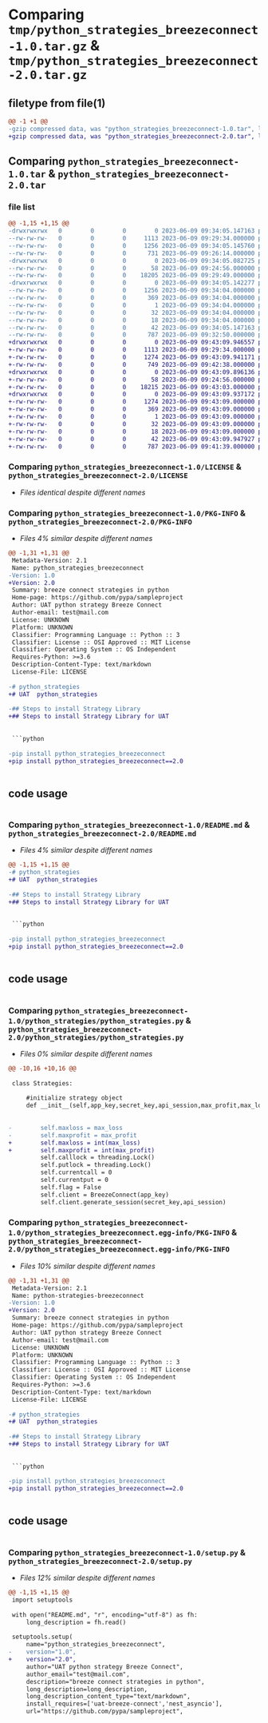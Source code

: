 # Comparing `tmp/python_strategies_breezeconnect-1.0.tar.gz` & `tmp/python_strategies_breezeconnect-2.0.tar.gz`

## filetype from file(1)

```diff
@@ -1 +1 @@
-gzip compressed data, was "python_strategies_breezeconnect-1.0.tar", last modified: Fri Jun  9 09:34:05 2023, max compression
+gzip compressed data, was "python_strategies_breezeconnect-2.0.tar", last modified: Fri Jun  9 09:43:09 2023, max compression
```

## Comparing `python_strategies_breezeconnect-1.0.tar` & `python_strategies_breezeconnect-2.0.tar`

### file list

```diff
@@ -1,15 +1,15 @@
-drwxrwxrwx   0        0        0        0 2023-06-09 09:34:05.147163 python_strategies_breezeconnect-1.0/
--rw-rw-rw-   0        0        0     1113 2023-06-09 09:29:34.000000 python_strategies_breezeconnect-1.0/LICENSE
--rw-rw-rw-   0        0        0     1256 2023-06-09 09:34:05.145760 python_strategies_breezeconnect-1.0/PKG-INFO
--rw-rw-rw-   0        0        0      731 2023-06-09 09:26:14.000000 python_strategies_breezeconnect-1.0/README.md
-drwxrwxrwx   0        0        0        0 2023-06-09 09:34:05.082725 python_strategies_breezeconnect-1.0/python_strategies/
--rw-rw-rw-   0        0        0       58 2023-06-09 09:24:56.000000 python_strategies_breezeconnect-1.0/python_strategies/__init__.py
--rw-rw-rw-   0        0        0    18205 2023-06-09 09:29:49.000000 python_strategies_breezeconnect-1.0/python_strategies/python_strategies.py
-drwxrwxrwx   0        0        0        0 2023-06-09 09:34:05.142277 python_strategies_breezeconnect-1.0/python_strategies_breezeconnect.egg-info/
--rw-rw-rw-   0        0        0     1256 2023-06-09 09:34:04.000000 python_strategies_breezeconnect-1.0/python_strategies_breezeconnect.egg-info/PKG-INFO
--rw-rw-rw-   0        0        0      369 2023-06-09 09:34:04.000000 python_strategies_breezeconnect-1.0/python_strategies_breezeconnect.egg-info/SOURCES.txt
--rw-rw-rw-   0        0        0        1 2023-06-09 09:34:04.000000 python_strategies_breezeconnect-1.0/python_strategies_breezeconnect.egg-info/dependency_links.txt
--rw-rw-rw-   0        0        0       32 2023-06-09 09:34:04.000000 python_strategies_breezeconnect-1.0/python_strategies_breezeconnect.egg-info/requires.txt
--rw-rw-rw-   0        0        0       18 2023-06-09 09:34:04.000000 python_strategies_breezeconnect-1.0/python_strategies_breezeconnect.egg-info/top_level.txt
--rw-rw-rw-   0        0        0       42 2023-06-09 09:34:05.147163 python_strategies_breezeconnect-1.0/setup.cfg
--rw-rw-rw-   0        0        0      787 2023-06-09 09:32:50.000000 python_strategies_breezeconnect-1.0/setup.py
+drwxrwxrwx   0        0        0        0 2023-06-09 09:43:09.946557 python_strategies_breezeconnect-2.0/
+-rw-rw-rw-   0        0        0     1113 2023-06-09 09:29:34.000000 python_strategies_breezeconnect-2.0/LICENSE
+-rw-rw-rw-   0        0        0     1274 2023-06-09 09:43:09.941171 python_strategies_breezeconnect-2.0/PKG-INFO
+-rw-rw-rw-   0        0        0      749 2023-06-09 09:42:38.000000 python_strategies_breezeconnect-2.0/README.md
+drwxrwxrwx   0        0        0        0 2023-06-09 09:43:09.896136 python_strategies_breezeconnect-2.0/python_strategies/
+-rw-rw-rw-   0        0        0       58 2023-06-09 09:24:56.000000 python_strategies_breezeconnect-2.0/python_strategies/__init__.py
+-rw-rw-rw-   0        0        0    18215 2023-06-09 09:43:03.000000 python_strategies_breezeconnect-2.0/python_strategies/python_strategies.py
+drwxrwxrwx   0        0        0        0 2023-06-09 09:43:09.937172 python_strategies_breezeconnect-2.0/python_strategies_breezeconnect.egg-info/
+-rw-rw-rw-   0        0        0     1274 2023-06-09 09:43:09.000000 python_strategies_breezeconnect-2.0/python_strategies_breezeconnect.egg-info/PKG-INFO
+-rw-rw-rw-   0        0        0      369 2023-06-09 09:43:09.000000 python_strategies_breezeconnect-2.0/python_strategies_breezeconnect.egg-info/SOURCES.txt
+-rw-rw-rw-   0        0        0        1 2023-06-09 09:43:09.000000 python_strategies_breezeconnect-2.0/python_strategies_breezeconnect.egg-info/dependency_links.txt
+-rw-rw-rw-   0        0        0       32 2023-06-09 09:43:09.000000 python_strategies_breezeconnect-2.0/python_strategies_breezeconnect.egg-info/requires.txt
+-rw-rw-rw-   0        0        0       18 2023-06-09 09:43:09.000000 python_strategies_breezeconnect-2.0/python_strategies_breezeconnect.egg-info/top_level.txt
+-rw-rw-rw-   0        0        0       42 2023-06-09 09:43:09.947927 python_strategies_breezeconnect-2.0/setup.cfg
+-rw-rw-rw-   0        0        0      787 2023-06-09 09:41:39.000000 python_strategies_breezeconnect-2.0/setup.py
```

### Comparing `python_strategies_breezeconnect-1.0/LICENSE` & `python_strategies_breezeconnect-2.0/LICENSE`

 * *Files identical despite different names*

### Comparing `python_strategies_breezeconnect-1.0/PKG-INFO` & `python_strategies_breezeconnect-2.0/PKG-INFO`

 * *Files 4% similar despite different names*

```diff
@@ -1,31 +1,31 @@
 Metadata-Version: 2.1
 Name: python_strategies_breezeconnect
-Version: 1.0
+Version: 2.0
 Summary: breeze connect strategies in python
 Home-page: https://github.com/pypa/sampleproject
 Author: UAT python strategy Breeze Connect
 Author-email: test@mail.com
 License: UNKNOWN
 Platform: UNKNOWN
 Classifier: Programming Language :: Python :: 3
 Classifier: License :: OSI Approved :: MIT License
 Classifier: Operating System :: OS Independent
 Requires-Python: >=3.6
 Description-Content-Type: text/markdown
 License-File: LICENSE
 
-# python_strategies
+# UAT  python_strategies
 
-## Steps to install Strategy Library
+## Steps to install Strategy Library for UAT
 
 
 ```python
 
-pip install python_strategies_breezeconnect
+pip install python_strategies_breezeconnect==2.0
 
 ```
 
 
 ## code usage
 
 ```python
```

### Comparing `python_strategies_breezeconnect-1.0/README.md` & `python_strategies_breezeconnect-2.0/README.md`

 * *Files 4% similar despite different names*

```diff
@@ -1,15 +1,15 @@
-# python_strategies
+# UAT  python_strategies
 
-## Steps to install Strategy Library
+## Steps to install Strategy Library for UAT
 
 
 ```python
 
-pip install python_strategies_breezeconnect
+pip install python_strategies_breezeconnect==2.0
 
 ```
 
 
 ## code usage
 
 ```python
```

### Comparing `python_strategies_breezeconnect-1.0/python_strategies/python_strategies.py` & `python_strategies_breezeconnect-2.0/python_strategies/python_strategies.py`

 * *Files 0% similar despite different names*

```diff
@@ -10,16 +10,16 @@
 
 class Strategies:
     
     #initialize strategy object
     def __init__(self,app_key,secret_key,api_session,max_profit,max_loss):
         
         
-        self.maxloss = max_loss
-        self.maxprofit = max_profit
+        self.maxloss = int(max_loss)
+        self.maxprofit = int(max_profit)
         self.calllock = threading.Lock()
         self.putlock = threading.Lock()
         self.currentcall = 0
         self.currentput = 0
         self.flag = False
         self.client = BreezeConnect(app_key)
         self.client.generate_session(secret_key,api_session)
```

### Comparing `python_strategies_breezeconnect-1.0/python_strategies_breezeconnect.egg-info/PKG-INFO` & `python_strategies_breezeconnect-2.0/python_strategies_breezeconnect.egg-info/PKG-INFO`

 * *Files 10% similar despite different names*

```diff
@@ -1,31 +1,31 @@
 Metadata-Version: 2.1
 Name: python-strategies-breezeconnect
-Version: 1.0
+Version: 2.0
 Summary: breeze connect strategies in python
 Home-page: https://github.com/pypa/sampleproject
 Author: UAT python strategy Breeze Connect
 Author-email: test@mail.com
 License: UNKNOWN
 Platform: UNKNOWN
 Classifier: Programming Language :: Python :: 3
 Classifier: License :: OSI Approved :: MIT License
 Classifier: Operating System :: OS Independent
 Requires-Python: >=3.6
 Description-Content-Type: text/markdown
 License-File: LICENSE
 
-# python_strategies
+# UAT  python_strategies
 
-## Steps to install Strategy Library
+## Steps to install Strategy Library for UAT
 
 
 ```python
 
-pip install python_strategies_breezeconnect
+pip install python_strategies_breezeconnect==2.0
 
 ```
 
 
 ## code usage
 
 ```python
```

### Comparing `python_strategies_breezeconnect-1.0/setup.py` & `python_strategies_breezeconnect-2.0/setup.py`

 * *Files 12% similar despite different names*

```diff
@@ -1,15 +1,15 @@
 import setuptools
 
 with open("README.md", "r", encoding="utf-8") as fh:
     long_description = fh.read()
 
 setuptools.setup(
     name="python_strategies_breezeconnect",
-    version="1.0",
+    version="2.0",
     author="UAT python strategy Breeze Connect",
     author_email="test@mail.com",
     description="breeze connect strategies in python",
     long_description=long_description,
     long_description_content_type="text/markdown",
     install_requires=['uat-breeze-connect','nest_asyncio'],
     url="https://github.com/pypa/sampleproject",
```


